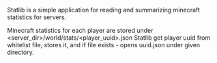 Statlib is a simple application for reading and summarizing minecraft statistics for servers.

Minecraft statistics for each player are stored under <server_dir>/world/stats/<player_uuid>.json
Statlib get player uuid from whitelist file, stores it, and if file exists - opens uuid.json under given directory.
